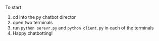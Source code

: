 To start
1. cd into the py chatbot director
2. open two terminals
3. run `python serevr.py` and `python client.py` in each of the terminals
4. Happy chatbotting!
